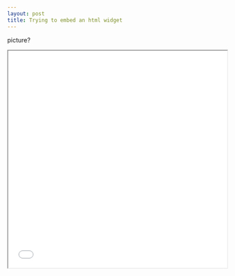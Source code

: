 ```yaml
---
layout: post
title: Trying to embed an html widget
---
```


picture?
<iframe seamless src="/img/IMG_1629.JPG" width="100%" height="500"></iframe>
